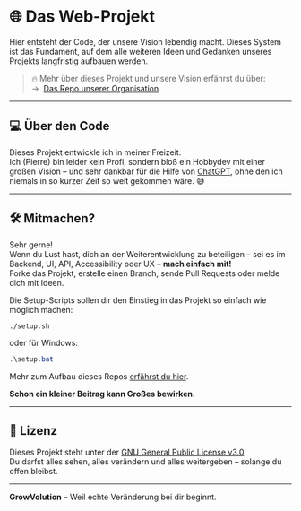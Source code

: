 # 🌐 Das Web-Projekt
Hier entsteht der Code, der unsere Vision lebendig macht.
Dieses System ist das Fundament, auf dem alle weiteren Ideen und Gedanken unseres Projekts langfristig aufbauen werden.

> 🔥 Mehr über dieses Projekt und unsere Vision erfährst du über:  
> -> &nbsp;[Das Repo unserer Organisation](https://github.com/GrowVolution/GrowVolution/)

---

## 💻 Über den Code

Dieses Projekt entwickle ich in meiner Freizeit.  
Ich (Pierre) bin leider kein Profi, sondern bloß ein Hobbydev mit einer großen Vision – und sehr dankbar für die Hilfe von [ChatGPT](https://chat.openai.com), ohne den ich niemals in so kurzer Zeit so weit gekommen wäre. 😅

---

## 🛠️ Mitmachen?

Sehr gerne!  
Wenn du Lust hast, dich an der Weiterentwicklung zu beteiligen – sei es im Backend, UI, API, Accessibility oder UX – **mach einfach mit!**  
Forke das Projekt, erstelle einen Branch, sende Pull Requests oder melde dich mit Ideen.

Die Setup-Scripts sollen dir den Einstieg in das Projekt so einfach wie möglich machen:

```bash
./setup.sh
```
oder für Windows:

```powershell
.\setup.bat
```
Mehr zum Aufbau dieses Repos [erfährst du hier](STRUCTURE.md).

**Schon ein kleiner Beitrag kann Großes bewirken.**

---

## 📄 Lizenz

Dieses Projekt steht unter der [GNU General Public License v3.0](LICENSE).  
Du darfst alles sehen, alles verändern und alles weitergeben – solange du offen bleibst.

---

**GrowVolution** – Weil echte Veränderung bei dir beginnt.
